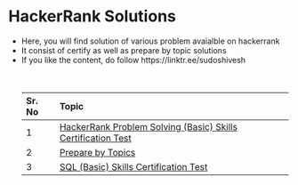 <h1 align="left">HackerRank Solutions</h1>
<ul>
  <li>Here, you will find solution of various problem avaialble on hackerrank</li>
  <li>It consist of certify as well as prepare by topic solutions</li>
  <li>If you like the content, do follow https://linktr.ee/sudoshivesh</li></br></br>

| Sr. No | Topic |
| :------| :---------------|
|1| [HackerRank Problem Solving (Basic) Skills Certification Test](https://github.com/sudoshivesh/HackerRank-Solutions/tree/sudo/HackerRank%20Problem%20Solving%20(Basic)%20Skills%20Certification%20Test) |
|2| [Prepare by Topics](https://github.com/sudoshivesh/HackerRank-Solutions/tree/sudo/Prepare%20by%20Topics) |
|3| [SQL (Basic) Skills Certification Test](https://github.com/sudoshivesh/HackerRank-Solutions/tree/sudo/SQL%20(Basic)%20Skills%20Certification%20Test) |
